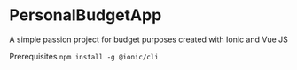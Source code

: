 # PersonalBudgetApp
A simple passion project for budget purposes created with Ionic and Vue JS

Prerequisites
<code>npm install -g @ionic/cli</code>
